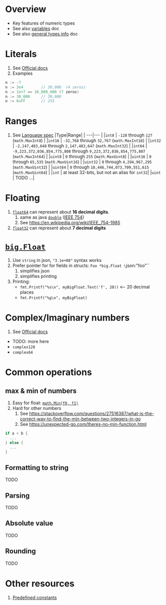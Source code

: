 # Overview
- Key features of numeric types
- See also [variables](./variables.md) doc
- See also [general types info](./types.basic.md) doc


# Literals
1. See [Official docs](https://go.dev/ref/spec#Integer_literals)
1. Examples
```go
n := -7
n := 3e4		// 30,000  (4 zeros)
n := 1e+7 == 10_000_000 (7 zeros)
n := 30_000		// 30,000
n := 0xFF		// 255
```


# Ranges
1. See [Language spec](https://go.dev/ref/spec#Numeric_types)
|Type|Range|
| ---|--- |
|`int8` | `-128` through `127` (`math.MaxInt8`) |
|`int16` | `-32,768` through `32,767` (`math.MaxInt16`) |
|`int32` | `-2,147,483,648` through `2,147,483,647` (`math.MaxInt32`) |
|`int64` | `-9,223,372,036,854,775,808` through `9,223,372,036,854,775,807` (`math.MaxInt64`) |
|`uint8` | `0` through `255` (`math.MaxUint8`) |
|`uint16` | `0` through `65,535` (`math.MaxUint16`) |
|`uint32` | `0` through `4,294,967,295` (`math.MaxUint32`) |
|`uint64` | `0` through `18,446,744,073,709,551,615` (`math.MaxUint64`) |
|`int` | at least 32-bits, but not an alias for `int32`|
|`uint` | TODO ...|

# Floating
1. [`float64`](https://go.dev/ref/spec#Numeric_types) can represent about **16 decimal digits**.
    1. same as java [`double`](https://docs.oracle.com/en/java/javase/17/docs/api/java.base/java/lang/Double.html) ([IEEE 754](https://en.wikipedia.org/wiki/IEEE_754-1985))
    1. See https://en.wikipedia.org/wiki/IEEE_754-1985
1. [`float32`](https://go.dev/ref/spec#Numeric_types) can represent about **7 decimal digits**

# [`big.Float`](https://pkg.go.dev/math/big)
1. Use `string` in json, `"3.1e+08"` syntax works
1. Prefer pointer for for fields in structs: `Foo *big.Float \`json:"foo"\``
    1. simplifies json
    1. simplifies printing
1. Printing:
    - `fmt.Printf("%s\n", myBigFloat.Text('f', 20))` <-- 20 decimal places
    - `fmt.Printf("%g\n", myBigFloat)`


# Complex/Imaginary numbers
1. See [Official docs](https://go.dev/ref/spec#Imaginary_literals)
- TODO: more here
- `complex128`
- `complex64`



# Common operations

## max & min of numbers
1. Easy for float: [`math.Min(f0, f1)`](https://pkg.go.dev/math#Min)
1. Hard for other numbers
    1. See https://stackoverflow.com/questions/27516387/what-is-the-correct-way-to-find-the-min-between-two-integers-in-go
    1. See https://unexpected-go.com/theres-no-min-function.html
```go
if a < b {
  ...
} else {
  ...
}
```

## Formatting to string
TODO


## Parsing
TODO


## Absolute value
TODO


## Rounding
TODO


# Other resources
1. [Predefined constants](https://pkg.go.dev/math#pkg-constants)
